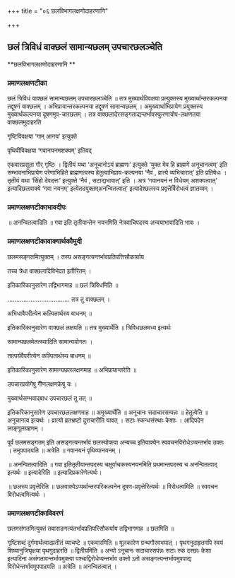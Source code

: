 +++
title = "०६ छलविभागलक्षणोदाहरणानि"

+++


## छलं त्रिविधं वाक्छलं सामान्यछलम् उपचारछलञ्चेति

**छलविभागलक्षणोदाहरणानि **

### **प्रमाणलक्षणटीका**

छलं त्रिविधं वाक्छलं सामान्यछलम् उपचारछलञ्चेति ॥ तत्र मुख्यार्थविवक्षया प्रत्युक्तस्य मुख्यार्थान्तरकल्पनया तद्दूषणं वाक्छलम् । अभिप्रायान्तरकल्पनया तद्दूषणं सामान्यछलम् । अमुख्यार्थाभिप्रायेण प्रयुक्तस्य मुख्यार्थकल्पनया दूषणमुप-चारछलम् । तत्र वाक्छलादेरसङ्गताद्यन्तर्भावस्फुरणायोप-लक्षणतया वाक्छलमुदाहरति

गृष्टिविवक्षया ‘गाम् आनय’ इत्युक्ते

पृथिवीविवक्षया ‘गवानयनमशक्यम्’ इतिवद्

एकवारप्रसूता गौर् गृष्टिः । द्वितीयं यथा ‘अनूचानोऽयं ब्राह्मणः’ इत्युक्ते ‘युक्त मेव हि ब्राह्मणे अनूचानत्वम्’ इति सम्भावनाभिप्रायेण परेणाभिहिते ब्राह्मणत्वस्य हेतुत्वाभिप्राय-कल्पनया ‘नैवं , व्रात्ये व्यभिचारात्’ इति प्रतिषेधः । तृतीयं यथा ‘सिंहो देवदत्तः’ इत्युक्ते ‘नैवं , सटाद्यभावात्’ इति । अत्र ‘गवानयनं न विधेयम् अशक्यत्वात्’ इत्यादिछलवाक्ये ‘गवा नयनम्’ इत्येतदयुक्तम्अनन्वितत्वात्’ इत्यादेश्छलस्य प्रवृत्तेर्विरोधत्वं ज्ञातव्यम् ।

### **प्रमाणलक्षणटीकाभावदीपः**

॥ अनन्वितत्वादिति ॥ गवा इति तृतीयान्तेन नयनमिति नेत्रवाचिपदस्य अन्वयाभावादिति भावः ।

### **प्रमाणलक्षणटीकावाक्यार्थकौमुदी**

छलमसङ्गतमित्युक्तम् । तस्य असङ्गत्यन्तर्भावप्रतिपत्तिसौकार्याय

तच्च त्रेधा वाक्छलादिविभेदत इतीरितम् ।

इतिकारिकानुसारेण तद्विभागमाह ॥ छलं त्रिविधमिति ॥

................................... तत्र तु वाक्छलम् ।

अभिधावैपरीत्येन कल्पितार्थस्य बाधनम् ॥

इतिकारिकानुसारेण वाक्छलं लक्षयति ॥ तत्र मुख्यार्थेति ॥ त्रिविधछलमध्य इत्यर्थः

सामान्यछलमेतत्स्यादिति सामान्ययोगतः ।

तात्पर्यवैपरीत्येन कल्पितार्थस्य बाधनम् ॥

इतिकारिकानुसारेण सामान्यछललक्षणमाह ॥ अभिप्रायान्तरेति ॥

उपचारप्रयोगेषु गौैणलक्षणकेषु यः ।

मुख्यार्थसम्भवाद्बाध उपचारछलं तु तत् ॥

इतिकरिकानुसारेण उपचारछललक्षणमाह ॥ अमुख्यार्थेति ॥ अनूचानः सदाचारसम्पन्नः ॥ हेतुत्वेति ॥ अनूचानत्व इत्यर्थः । व्रात्यो व्रतभ्रष्टो दुराचारीति यावत् । सटाः स्कन्धसंस्थाः केशाः । आदिपदेन लाङ्गूलग्रहणम् ।

पूर्वं छलमसङ्गतम् इति असङ्गत्यन्तर्भावं छलस्योक्त्वा अन्यच्च इतिवाक्येन स्ववचनविरोधेऽप्यन्तर्भाव उक्तः । तमुपपादयति ॥ अत्रेति ॥ गवानयनं पृथिव्यानयनम् ।

॥ अनन्वितत्वादिति ॥ गवा इतितृतीयान्तपदस्य चक्षुर्वाचकस्यनयनमिति प्रथमान्तपदस्य च अनन्वितत्वाद् इत्यर्थः ॥ इत्यादेरिति ॥ इत्यादिप्रकारेणेत्यर्थः।

॥ छलस्य प्रवृत्तेरिति ॥ छलवाक्येऽप्यर्थान्तरपरिकल्पनेन दूषण-प्रवृत्तेरित्यर्थः ॥ विरोधत्वमिति ॥ स्ववचन विरोधत्वमित्यर्थः ।

### **प्रमाणलक्षणटीकाविवरणं**

छलमसंगतमित्युक्तं तवासङगत्यंतर्भावप्रतिपत्त्सिौकर्याय तद्विभागमाह ॥ छलमिति ॥

गृष्टिशब्दं दुर्गमार्थत्वादप्रतीतं व्याचष्टे ॥ एकवारमिति ॥ मूलकारेण ग्रन्थगौरवभयात् । पृथगनुदाहृतमपि स्वयं शिष्यानुजिघृक्षया पृथगुदाहरति ॥ द्वितीयमिति ॥ अन्यो ऽनूचानः सदाचारसपंन्नः सटाः स्कं दस्छाः केशा इत्यादिना असंगतावन्तर्भावमुक्त्वा पश्चाद्विरोधेप्यन्तर्भाव उक्तो ऽतो असङ्गत्यन्तर्भावमुपपाद्य विरोधेन्तर्भावमुपपादयति ॥ अत्रेति ॥ अनन्वितत्वात् ।


